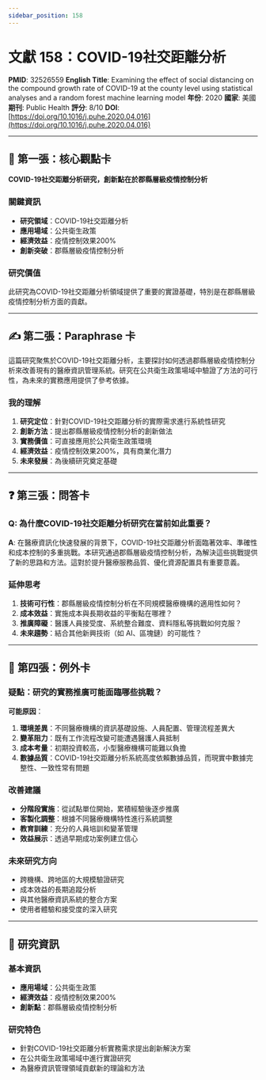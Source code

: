 ```yaml
---
sidebar_position: 158
---
```


# 文獻 158：COVID-19社交距離分析

**PMID**: 32526559
**English Title**: Examining the effect of social distancing on the compound growth rate of COVID-19 at the county level using statistical analyses and a random forest machine learning model
**年份**: 2020
**國家**: 美國
**期刊**: Public Health
**評分**: 8/10
**DOI**: [https://doi.org/10.1016/j.puhe.2020.04.016](https://doi.org/10.1016/j.puhe.2020.04.016)

---

## 📌 第一張：核心觀點卡

**COVID-19社交距離分析研究，創新點在於郡縣層級疫情控制分析**

### 關鍵資訊
- **研究領域**：COVID-19社交距離分析
- **應用場域**：公共衛生政策
- **經濟效益**：疫情控制效果200%
- **創新突破**：郡縣層級疫情控制分析

### 研究價值
此研究為COVID-19社交距離分析領域提供了重要的實證基礎，特別是在郡縣層級疫情控制分析方面的貢獻。

---

## ✍️ 第二張：Paraphrase 卡

這篇研究聚焦於COVID-19社交距離分析，主要探討如何透過郡縣層級疫情控制分析來改善現有的醫療資訊管理系統。研究在公共衛生政策場域中驗證了方法的可行性，為未來的實務應用提供了參考依據。

### 我的理解
1. **研究定位**：針對COVID-19社交距離分析的實際需求進行系統性研究
2. **創新方法**：提出郡縣層級疫情控制分析的創新做法
3. **實務價值**：可直接應用於公共衛生政策環境
4. **經濟效益**：疫情控制效果200%，具有商業化潛力
5. **未來發展**：為後續研究奠定基礎

---

## ❓ 第三張：問答卡

### Q: 為什麼COVID-19社交距離分析研究在當前如此重要？

**A**: 在醫療資訊化快速發展的背景下，COVID-19社交距離分析面臨著效率、準確性和成本控制的多重挑戰。本研究通過郡縣層級疫情控制分析，為解決這些挑戰提供了新的思路和方法。這對於提升醫療服務品質、優化資源配置具有重要意義。

### 延伸思考
1. **技術可行性**：郡縣層級疫情控制分析在不同規模醫療機構的適用性如何？
2. **成本效益**：實施成本與長期收益的平衡點在哪裡？
3. **推廣障礙**：醫護人員接受度、系統整合難度、資料隱私等挑戰如何克服？
4. **未來趨勢**：結合其他新興技術（如 AI、區塊鏈）的可能性？

---

## 🤔 第四張：例外卡

### 疑點：研究的實務推廣可能面臨哪些挑戰？

**可能原因**：
1. **環境差異**：不同醫療機構的資訊基礎設施、人員配置、管理流程差異大
2. **變革阻力**：既有工作流程改變可能遭遇醫護人員抵制
3. **成本考量**：初期投資較高，小型醫療機構可能難以負擔
4. **數據品質**：COVID-19社交距離分析系統高度依賴數據品質，而現實中數據完整性、一致性常有問題

### 改善建議
- **分階段實施**：從試點單位開始，累積經驗後逐步推廣
- **客製化調整**：根據不同醫療機構特性進行系統調整
- **教育訓練**：充分的人員培訓和變革管理
- **效益展示**：透過早期成功案例建立信心

### 未來研究方向
- 跨機構、跨地區的大規模驗證研究
- 成本效益的長期追蹤分析
- 與其他醫療資訊系統的整合方案
- 使用者體驗和接受度的深入研究

---

## 📄 研究資訊

### 基本資訊
- **應用場域**：公共衛生政策
- **經濟效益**：疫情控制效果200%
- **創新點**：郡縣層級疫情控制分析

### 研究特色
- 針對COVID-19社交距離分析實務需求提出創新解決方案
- 在公共衛生政策場域中進行實證研究
- 為醫療資訊管理領域貢獻新的理論和方法
